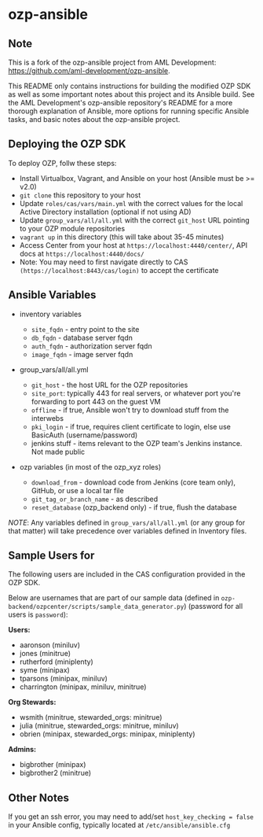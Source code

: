 ozp-ansible
=====================

## Note
This is a fork of the ozp-ansible project from AML Development: https://github.com/aml-development/ozp-ansible.

This README only contains instructions for building the modified OZP SDK as well
as some important notes about this project and its Ansible build.  See the AML 
Development's ozp-ansible repository's README for a more thorough explanation of
Ansible, more options for running specific Ansible tasks, and basic notes about 
the ozp-ansible project.

## Deploying the OZP SDK
To deploy OZP, follw these steps:
* Install Virtualbox, Vagrant, and Ansible on your host (Ansible must be >= v2.0)
* `git clone` this repository to your host
* Update `roles/cas/vars/main.yml` with the correct values for the local Active Directory installation (optional if not using AD)
* Update `group_vars/all/all.yml` with the correct `git_host` URL pointing to your OZP module repositories
* `vagrant up` in this directory (this will take about 35-45 minutes)
* Access Center from your host at `https://localhost:4440/center/`, API docs at `https://localhost:4440/docs/`
* Note: You may need to first navigate directly to CAS `(https://localhost:8443/cas/login)` to accept the certificate

## Ansible Variables
* inventory variables
  * `site_fqdn` - entry point to the site
  * `db_fqdn` - database server fqdn
  * `auth_fqdn` - authorization server fqdn
  * `image_fqdn` - image server fqdn

* group_vars/all/all.yml
  * `git_host` - the host URL for the OZP repositories
  * `site_port`: typically 443 for real servers, or whatever port you're
    forwarding to port 443 on the guest VM
  * `offline` - if true, Ansible won't try to download stuff from the interwebs
  * `pki_login` - if true, requires client certificate to login, else use
    BasicAuth (username/password)
  * jenkins stuff - items relevant to the OZP team's Jenkins instance. Not
    made public

* ozp variables (in most of the ozp_xyz roles)
  * `download_from` - download code from Jenkins (core team only), GitHub, or
    use a local tar file
  * `git_tag_or_branch_name` - as described
  * `reset_database` (ozp_backend only) - if true, flush the database

*NOTE*: Any variables defined in `group_vars/all/all.yml` (or any group for
that matter) will take precedence over variables defined in Inventory files.

## Sample Users for 
The following users are included in the CAS configuration provided in the OZP SDK.

Below are usernames that are part of our sample data (defined in
`ozp-backend/ozpcenter/scripts/sample_data_generator.py`) (password for all users is `password`):

**Users:**
- aaronson (miniluv)
- jones (minitrue)
- rutherford (miniplenty)
- syme (minipax)
- tparsons (minipax, miniluv)
- charrington (minipax, miniluv, minitrue)

**Org Stewards:**
- wsmith (minitrue, stewarded_orgs: minitrue)
- julia (minitrue, stewarded_orgs: minitrue, miniluv)
- obrien (minipax, stewarded_orgs: minipax, miniplenty)

**Admins:**
- bigbrother (minipax)
- bigbrother2 (minitrue)

## Other Notes
If you get an ssh error, you may need to add/set `host_key_checking = false`
in your Ansible config, typically located at `/etc/ansible/ansible.cfg`

